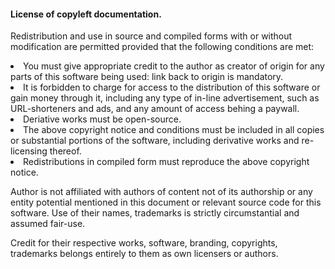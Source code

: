 <h4>
    License of copyleft documentation.
    </h4>

Redistribution and use in source and compiled forms with or without modification are permitted provided that the following conditions are met:

</p>

<li> 
    You must give appropriate credit to the author as creator of origin for any parts of this software being used: link back to origin is mandatory.
    </li>

<li> 
    It is forbidden to charge for access to the distribution of this software or gain money through it, including any type of in-line advertisement, such as URL-shorteners and ads, and any amount of access behing a paywall.
    </li>

<li>
    Deriative works must be open-source.
    </li>

<li>
    The above copyright notice and conditions must be included in all copies or substantial portions of the software, including derivative works and re-licensing thereof.
    </li>

<li>
    Redistributions in compiled form must reproduce the above copyright notice. 
    </li>

Author is not affiliated with authors of content not of its authorship or any entity potential mentioned in this document or relevant source code for this software. Use of their names, trademarks is strictly circumstantial and assumed fair-use.

Credit for their respective works, software, branding, copyrights, trademarks belongs entirely to them as own licensers or authors.
